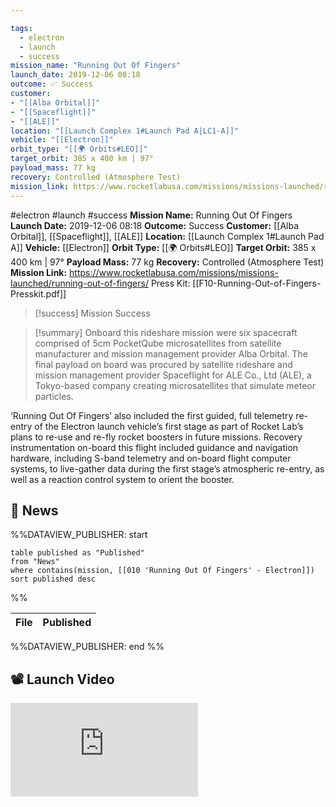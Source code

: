 ```yaml
---

tags:
  - electron
  - launch
  - success
mission_name: "Running Out Of Fingers"
launch_date: 2019-12-06 08:18
outcome: ✅ Success
customer: 
- "[[Alba Orbital]]"
- "[[Spaceflight]]"
- "[[ALE]]"
location: "[[Launch Complex 1#Launch Pad A|LC1-A]]"
vehicle: "[[Electron]]"
orbit_type: "[[🌍 Orbits#LEO]]"
target_orbit: 385 x 400 km | 97°
payload_mass: 77 kg
recovery: Controlled (Atmosphere Test)
mission_link: https://www.rocketlabusa.com/missions/missions-launched/running-out-of-fingers/
---
```


#electron #launch #success
**Mission Name:** Running Out Of Fingers
**Launch Date:** 2019-12-06 08:18
**Outcome:** Success
**Customer:** [[Alba Orbital]], [[Spaceflight]], [[ALE]]
**Location:** [[Launch Complex 1#Launch Pad A]]
**Vehicle:** [[Electron]]
**Orbit Type:** [[🌍 Orbits#LEO]]
**Target Orbit:** 385 x 400 km | 97°
**Payload Mass:** 77 kg
**Recovery:** Controlled (Atmosphere Test)
**Mission Link:** https://www.rocketlabusa.com/missions/missions-launched/running-out-of-fingers/
Press Kit: [[F10-Running-Out-of-Fingers-Presskit.pdf]]

>[!success] Mission Success

>[!summary] 
Onboard this rideshare mission were six spacecraft comprised of 5cm PocketQube microsatellites from satellite manufacturer and mission management provider Alba Orbital. The final payload on board was procured by satellite rideshare and mission management provider Spaceflight for ALE Co., Ltd (ALE), a Tokyo-based company creating microsatellites that simulate meteor particles. 
>
‘Running Out Of Fingers’ also included the first guided, full telemetry re-entry of the Electron launch vehicle’s first stage as part of Rocket Lab’s plans to re-use and re-fly rocket boosters in future missions. Recovery instrumentation on-board this flight included guidance and navigation hardware, including S-band telemetry and on-board flight computer systems, to live-gather data during the first stage’s atmospheric re-entry, as well as a reaction control system to orient the booster.

## 📰 News
%%DATAVIEW_PUBLISHER: start
```
table published as "Published"
from "News"
where contains(mission, [[010 'Running Out Of Fingers' - Electron]])
sort published desc
```
%%

| File | Published |
| ---- | --------- |

%%DATAVIEW_PUBLISHER: end %%

## 📽️ Launch Video
<div class="responsive-video">
<iframe src="https://www.youtube.com/embed/QK9mQdar5_w" title="Rocket Lab&#39;s Electron - Running Out Of Fingers Mission" frameborder="0" allow="accelerometer; autoplay; clipboard-write; encrypted-media; gyroscope; picture-in-picture; web-share" referrerpolicy="strict-origin-when-cross-origin" allowfullscreen></iframe>     
</div>